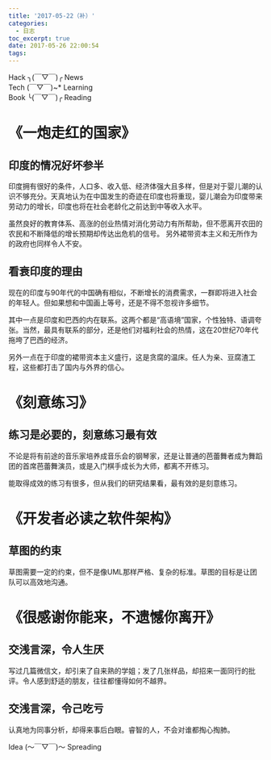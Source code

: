 ```yaml
---
title: '2017-05-22（补）'
categories:
  - 日志
toc_excerpt: true
date: 2017-05-26 22:00:54
tags:
---
```


<div class="hr-sect">Hack ╮(￣▽￣)╭ News</div>



<div class="hr-sect">Tech (￣▽￣)~* Learning</div>



<div class="hr-sect">Book ╰(￣▽￣)╭ Reading</div>

# 《一炮走红的国家》
## 印度的情况好坏参半
印度拥有很好的条件，人口多、收入低、经济体强大且多样，但是对于婴儿潮的认识不够充分。天真地认为在中国发生的奇迹在印度也将重现，婴儿潮会为印度带来劳动力的增长，印度也将在社会老龄化之前达到中等收入水平。

虽然良好的教育体系、高涨的创业热情对消化劳动力有所帮助，但不愿离开农田的农民和不断降低的增长预期却传达出危机的信号。
另外裙带资本主义和无所作为的政府也同样令人不安。

## 看衰印度的理由
现在的印度与90年代的中国确有相似，不断增长的消费需求，一群即将进入社会的年轻人。但如果想和中国画上等号，还是不得不忽视许多细节。

其中一点是印度和巴西的内在联系。这两个都是“高语境”国家，个性独特、语调夸张。当然，最具有联系的部分，还是他们对福利社会的热情，这在20世纪70年代拖垮了巴西的经济。

另外一点在于印度的裙带资本主义盛行，这是贪腐的温床。任人为亲、豆腐渣工程，这些都打击了国内与外界的信心。


# 《刻意练习》
## 练习是必要的，刻意练习最有效
不论是将有前途的音乐家培养成音乐会的钢琴家，还是让普通的芭蕾舞者成为舞蹈团的首席芭蕾舞演员，或是入门棋手成长为大师，都离不开练习。

能取得成效的练习有很多，但从我们的研究结果看，最有效的是刻意练习。

# 《开发者必读之软件架构》
## 草图的约束
草图需要一定的约束，但不是像UML那样严格、复杂的标准。草图的目标是让团队可以高效地沟通。

# 《很感谢你能来，不遗憾你离开》
## 交浅言深，令人生厌
写过几篇微信文，却引来了自来熟的学姐；发了几张样品，却招来一面同行的批评。令人感到舒适的朋友，往往都懂得如何不越界。
## 交浅言深，令己吃亏
认真地为同事分析，却得来事后白眼。睿智的人，不会对谁都掏心掏肺。

<div class="hr-sect">Idea (～￣▽￣)～ Spreading</div>
